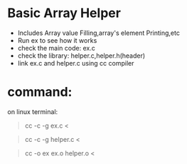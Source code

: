 # Basic Array Helper
- Includes Array value Filling,array's element Printing,etc  
- Run ex to see how it works  
- check the main code: ex.c  
- check the library: helper.c,helper.h(header)  
- link ex.c and helper.c using cc compiler  

# command:  
on linux terminal:  
> cc -c -g ex.c <  
  
> cc -c -g helper.c <  
  
> cc -o ex ex.o helper.o <  
